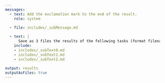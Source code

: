 ```yaml
---
messages:
  - text: Add the exclamation mark to the end of the result.
    role: system
    
  - file: includes/_subMessage.md

  - text: |
      Save as 3 files the results of the following tasks (format filename as "hamlet_%lang%.txt", where %lang% is two letter iso code of the language):  
    include:
    - includes/_subText0.md
    - includes/_subText1.md
    - includes/_subText2.md
      
output: results
outputAsFiles: true
---
```


